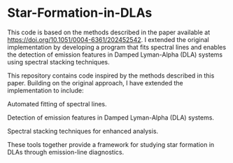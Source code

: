 # Star-Formation-in-DLAs
This code is based on the methods described in the paper available at https://doi.org/10.1051/0004-6361/202452542. I extended the original implementation by developing a program that fits spectral lines and enables the detection of emission features in Damped Lyman-Alpha (DLA) systems using spectral stacking techniques.

This repository contains code inspired by the methods described in this paper.
Building on the original approach, I have extended the implementation to include:

Automated fitting of spectral lines.

Detection of emission features in Damped Lyman-Alpha (DLA) systems.

Spectral stacking techniques for enhanced analysis.

These tools together provide a framework for studying star formation in DLAs through emission-line diagnostics.
